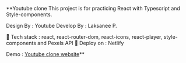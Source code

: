 **Youtube clone
This project is for practicing React with Typescript and Style-components.

Design By : Youtube
Develop By : Laksanee P.

🫥 Tech stack : react, react-router-dom, react-icons, react-player, style-components and Pexels API
🚀 Deploy on : Netlify

Demo : [Youtube clone website](https://youtube-clone-laksaneep.netlify.app/)**
